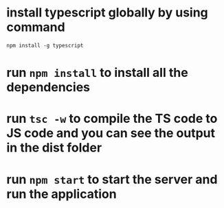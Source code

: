 # install typescript globally  by using command 
   ``npm install -g typescript``
# run ``npm install`` to install all the dependencies
# run ``tsc -w`` to compile the TS code to JS code and you can see the output in the dist folder
# run ``npm start`` to start the server and run the application